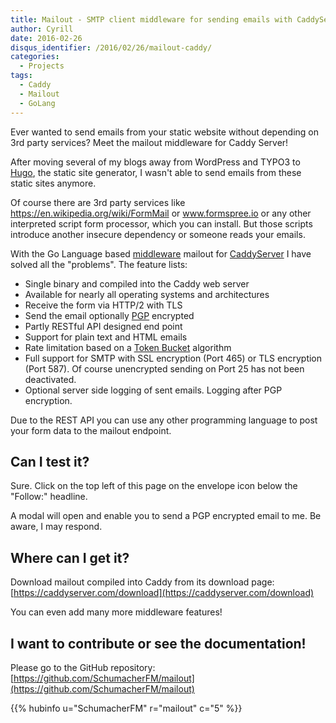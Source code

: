 ```yaml
---
title: Mailout - SMTP client middleware for sending emails with CaddyServer and static sites
author: Cyrill
date: 2016-02-26
disqus_identifier: /2016/02/26/mailout-caddy/
categories:
  - Projects
tags:
  - Caddy
  - Mailout
  - GoLang
---
```


Ever wanted to send emails from your static website without depending on 3rd party services?
Meet the mailout middleware for Caddy Server!
 
<!--more-->

After moving several of my blogs away from WordPress and TYPO3 to [Hugo](https://gohugo.io),
the static site generator, I wasn't able to send emails from these static sites anymore. 

Of course there are 3rd party services like https://en.wikipedia.org/wiki/FormMail or 
www.formspree.io or any other interpreted script form processor, which you can install. 
But those scripts introduce another insecure dependency or someone reads your emails.

With the Go Language based [middleware](https://en.wikipedia.org/wiki/Middleware) mailout 
for [CaddyServer](https://caddyserver.com) I have solved all the "problems". The feature lists:

- Single binary and compiled into the Caddy web server
- Available for nearly all operating systems and architectures
- Receive the form via HTTP/2 with TLS
- Send the email optionally [PGP](https://en.wikipedia.org/wiki/Pretty_Good_Privacy) encrypted
- Partly RESTful API designed end point
- Support for plain text and HTML emails
- Rate limitation based on a [Token Bucket](http://en.wikipedia.org/wiki/Token_bucket) algorithm
- Full support for SMTP with SSL encryption (Port 465) or TLS encryption (Port 587). Of course unencrypted sending on Port 25 has not been deactivated. 
- Optional server side logging of sent emails. Logging after PGP encryption.

Due to the REST API you can use any other programming language to post your form data to the mailout endpoint.

## Can I test it?

Sure. Click on the top left of this page on the envelope icon below the "Follow:" headline.
 
A modal will open and enable you to send a PGP encrypted email to me. Be aware, I may respond.

## Where can I get it?

Download mailout compiled into Caddy from its download page: [https://caddyserver.com/download](https://caddyserver.com/download)

You can even add many more middleware features!

## I want to contribute or see the documentation!

Please go to the GitHub repository: [https://github.com/SchumacherFM/mailout](https://github.com/SchumacherFM/mailout)

{{% hubinfo u="SchumacherFM" r="mailout" c="5" %}}

